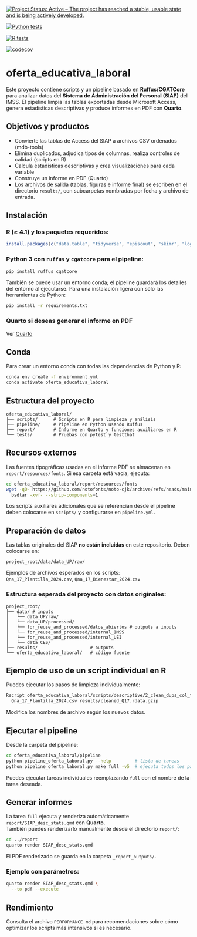 [![Project Status: Active – The project has reached a stable, usable state and is being actively developed.](https://www.repostatus.org/badges/latest/active.svg)](https://www.repostatus.org/#active)

[![Python tests](https://img.shields.io/github/actions/workflow/status/antoniojbt/oferta_educativa_laboral/ci-cd-py-r-combined.yaml?branch=main&label=Python%20tests&logo=python&logoColor=white)](https://github.com/antoniojbt/oferta_educativa_laboral/actions/workflows/ci-cd-py-r-combined.yaml)

[![R tests](https://img.shields.io/github/actions/workflow/status/antoniojbt/oferta_educativa_laboral/ci-cd-py-r-combined.yaml?branch=main&label=R%20tests&logo=r&logoColor=white)](https://github.com/antoniojbt/oferta_educativa_laboral/actions/workflows/ci-cd-py-r-combined.yaml)

[![codecov](https://codecov.io/gh/AntonioJBT/oferta_educativa_laboral/branch/master/graph/badge.svg)](https://codecov.io/gh/antoniojbt/oferta_educativa_laboral/graphs/tree.svg?token=Z1CCVHIERZ)

# oferta_educativa_laboral

Este proyecto contiene scripts y un pipeline basado en **Ruffus/CGATCore** para analizar datos del **Sistema de Administración del Personal (SIAP)** del IMSS.
El pipeline limpia las tablas exportadas desde Microsoft Access, genera estadísticas descriptivas y produce informes en PDF con **Quarto**.

## Objetivos y productos

- Convierte las tablas de Access del SIAP a archivos CSV ordenados (mdb-tools)
- Elimina duplicados, adjudica tipos de columnas, realiza controles de calidad (scripts en R)
- Calcula estadísticas descriptivas y crea visualizaciones para cada variable
- Construye un informe en PDF (Quarto)
- Los archivos de salida (tablas, figuras e informe final) se escriben en el directorio `results/`, con subcarpetas nombradas por fecha y archivo de entrada.

## Instalación

### R (≥ 4.1) y los paquetes requeridos:

```r
install.packages(c("data.table", "tidyverse", "episcout", "skimr", "log4r"))
```

### Python 3 con `ruffus` y `cgatcore` para el pipeline:

```bash
pip install ruffus cgatcore
```

También se puede usar un entorno conda; el pipeline guardará los detalles del entorno al ejecutarse. Para una instalación ligera con sólo las herramientas de Python:

```bash
pip install -r requirements.txt
```

### Quarto si deseas generar el informe en PDF

Ver [Quarto](https://quarto.org/docs/get-started/)

## Conda

Para crear un entorno conda con todas las dependencias de Python y R:

```bash
conda env create -f environment.yml
conda activate oferta_educativa_laboral
```

## Estructura del proyecto

```
oferta_educativa_laboral/
├── scripts/      # Scripts en R para limpieza y análisis
├── pipeline/     # Pipeline en Python usando Ruffus
├── report/       # Informe en Quarto y funciones auxiliares en R
└── tests/        # Pruebas con pytest y testthat
```

## Recursos externos

Las fuentes tipográficas usadas en el informe PDF se almacenan en `report/resources/fonts`. Si esa carpeta está vacía, ejecuta:

```bash
cd oferta_educativa_laboral/report/resources/fonts
wget -qO- https://github.com/notofonts/noto-cjk/archive/refs/heads/main.zip | \
  bsdtar -xvf- --strip-components=1
```

Los scripts auxiliares adicionales que se referencian desde el pipeline deben colocarse en `scripts/` y configurarse en `pipeline.yml`.

## Preparación de datos

Las tablas originales del SIAP **no están incluidas** en este repositorio. Deben colocarse en:

```
project_root/data/data_UP/raw/
```

Ejemplos de archivos esperados en los scripts:  
`Qna_17_Plantilla_2024.csv`, `Qna_17_Bienestar_2024.csv`

### Estructura esperada del proyecto con datos originales:

```
project_root/
├── data/ # inputs
│   └── data_UP/raw/
│   └── data_UP/processed/
│   └── for_reuse_and_processed/datos_abiertos # outputs a inputs
│   └── for_reuse_and_processed/internal_IMSS
│   └── for_reuse_and_processed/internal_UEI
│   └── data_CES/
├── results/                    # outputs
└── oferta_educativa_laboral/   # código fuente
```

## Ejemplo de uso de un script individual en R

Puedes ejecutar los pasos de limpieza individualmente:

```bash
Rscript oferta_educativa_laboral/scripts/descriptive/2_clean_dups_col_types.R \
  Qna_17_Plantilla_2024.csv results/cleaned_Q17.rdata.gzip
```

Modifica los nombres de archivo según los nuevos datos.

## Ejecutar el pipeline

Desde la carpeta del pipeline:

```bash
cd oferta_educativa_laboral/pipeline
python pipeline_oferta_laboral.py --help         # lista de tareas
python pipeline_oferta_laboral.py make full -v5  # ejecuta todos los pasos
```

Puedes ejecutar tareas individuales reemplazando `full` con el nombre de la tarea deseada.

## Generar informes

La tarea `full` ejecuta y renderiza automáticamente `report/SIAP_desc_stats.qmd` con **Quarto**.  
También puedes renderizarlo manualmente desde el directorio `report/`:

```bash
cd ../report
quarto render SIAP_desc_stats.qmd
```

El PDF renderizado se guarda en la carpeta `_report_outputs/`.

### Ejemplo con parámetros:

```bash
quarto render SIAP_desc_stats.qmd \
  --to pdf --execute
```

## Rendimiento

Consulta el archivo `PERFORMANCE.md` para recomendaciones sobre cómo optimizar los scripts más intensivos si es necesario.
